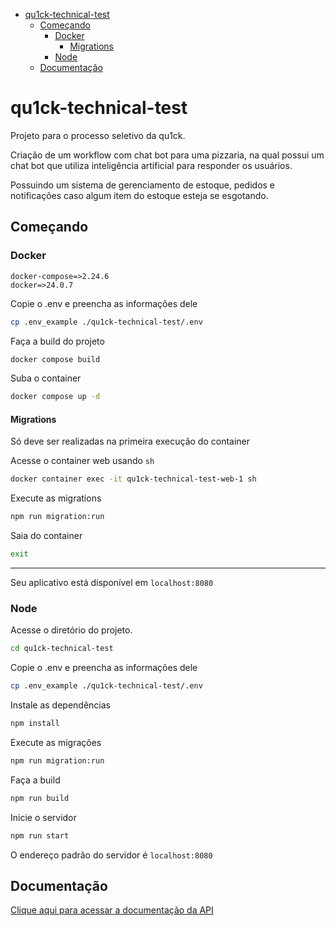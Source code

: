 - [qu1ck-technical-test](#qu1ck-technical-test)
  - [Começando](#começando)
    - [Docker](#docker)
      - [Migrations](#migrations)
    - [Node](#node)
  - [Documentação](#documentação)


# qu1ck-technical-test

Projeto para o processo seletivo da qu1ck.

Criação de um workflow com chat bot para uma pizzaria, na qual possui um chat bot que utiliza inteligência artificial para responder os usuários.

Possuindo um sistema de gerenciamento de estoque, pedidos e notificações caso algum item do estoque esteja se esgotando.

## Começando

### Docker

```
docker-compose=>2.24.6
docker=>24.0.7
```

Copie o .env e preencha as informações dele

```bash
cp .env_example ./qu1ck-technical-test/.env
```

Faça a build do projeto

```bash
docker compose build
```

Suba o container

```bash
docker compose up -d
```

#### Migrations

Só deve ser realizadas na primeira execução do container

Acesse o container web usando `sh`

```bash
docker container exec -it qu1ck-technical-test-web-1 sh
```

Execute as migrations

```bash
npm run migration:run
```

Saia do container

```bash
exit
```

---

Seu aplicativo está disponível em `localhost:8080`

### Node

Acesse o diretório do projeto.

```bash
cd qu1ck-technical-test
```

Copie o .env e preencha as informações dele

```bash
cp .env_example ./qu1ck-technical-test/.env
```

Instale as dependências

```bash
npm install
```

Execute as migrações

```bash
npm run migration:run
```

Faça a build

```bash
npm run build
```

Inicie o servidor

```bash
npm run start
```

O endereço padrão do servidor é `localhost:8080`

## Documentação

[Clique aqui para acessar a documentação da API](./docs/README-pt_br.md)